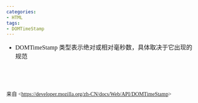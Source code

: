 ```yaml
---
categories:
- HTML
tags:
- DOMTimeStamp
---
```


<ul style="list-style-type:disc">
    <li><span style="font-size:12.0pt"><span style="font-family:&quot;Comic Sans MS&quot;">DOMTimeStamp
            </span></span><span style="font-size:12.0pt"><span
                style="font-family:&quot;Microsoft YaHei UI&quot;">类型表示绝对或相对毫秒数，具体取决于它出现的规范</span></span></li>
</ul>

<p><span style="font-size:12.0pt"><span style="font-family:&quot;Microsoft YaHei UI&quot;">&nbsp;</span></span></p>

<p><span style="font-size:12.0pt"><span style="font-family:&quot;Comic Sans MS&quot;">&nbsp;</span></span></p>

<p><span style="font-family:&quot;Microsoft YaHei UI&quot;">来自</span><span
        style="font-family:&quot;Comic Sans MS&quot;"> &lt;</span><a
        href="https://developer.mozilla.org/zh-CN/docs/Web/API/DOMTimeStamp"><span
            style="font-family:&quot;Comic Sans MS&quot;">https://developer.mozilla.org/zh-CN/docs/Web/API/DOMTimeStamp</span></a><span
        style="font-family:&quot;Comic Sans MS&quot;">&gt; </span></p>

<p><span style="font-size:12.0pt"><span style="font-family:&quot;Microsoft YaHei UI&quot;">&nbsp;</span></span></p>

<p><span style="font-size:12.0pt"><span style="font-family:&quot;Microsoft YaHei UI&quot;">&nbsp;</span></span></p>